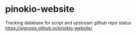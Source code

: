 # pinokio-website
Tracking database for script and upstream github repo status
https://signosis.github.io/pinokio-website/
